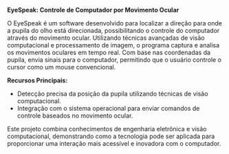 
**EyeSpeak: Controle de Computador por Movimento Ocular**

O EyeSpeak é um software desenvolvido para localizar a direção para onde a pupila do olho está direcionada, possibilitando o controle do computador através do movimento ocular. Utilizando técnicas avançadas de visão computacional e processamento de imagem, o programa captura e analisa os movimentos oculares em tempo real. Com base nas coordenadas da pupila, envia sinais para o computador, permitindo que o usuário controle o cursor como um mouse convencional.

**Recursos Principais:**
- Detecção precisa da posição da pupila utilizando técnicas de visão computacional.
- Integração com o sistema operacional para enviar comandos de controle baseados no movimento ocular.


Este projeto combina conhecimentos de engenharia eletrônica e visão computacional, demonstrando como a tecnologia pode ser aplicada para proporcionar uma interação mais acessível e inovadora com o computador.
